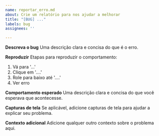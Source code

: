 ```yaml
---
name: reportar_erro.md
about: Crie um relatório para nos ajudar a melhorar
title: "[BUG] ..."
labels: bug
assignees: ''

---
```


**Descreva o bug**
Uma descrição clara e concisa do que é o erro.

**Reproduzir**
Etapas para reproduzir o comportamento:
1. Vá para '...'
2. Clique em '....'
3. Role para baixo até '....'
4. Ver erro

**Comportamento esperado**
Uma descrição clara e concisa do que você esperava que acontecesse.

**Capturas de tela**
Se aplicável, adicione capturas de tela para ajudar a explicar seu problema.

**Contexto adicional**
Adicione qualquer outro contexto sobre o problema aqui.
